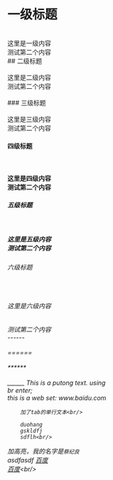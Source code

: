 # 一级标题<br/>
<br/>
这里是一级内容<br/>
		测试第二个内容<br/>
## 二级标题<br/>
<br/>
这里是二级内容<br/>
		测试第二个内容<br/>
<br/>
### 三级标题<br/>
<br/>
这里是三级内容<br/>
		测试第二个内容
<h4>四级标题<h4/><br/>
<br/>
这里是四级内容<br/>
		测试第二个内容
<h5>五级标题<h5/><br/>
<br/>
这里是五级内容<br/>
		测试第二个内容
<h6>六级标题<h6><br/>
<br/>
这里是六级内容<br/><h6/>
		测试第二个内容
<br/>
------<br/>
<br/>
======<br/>
<br/>
******<br/>
<br/>
______
This is a putong text.
using <br/>
br enter;
<br>
this is a web set: www.baidu.com<br/>

		加了tab的单行文本<br/>

		duohang
		gskldfj
		sdflh<br/>
加高亮，我的名字是`蔡纪良`<br/>
asdfasdf 
[百度](http://www.baidu.com/)<br/>[百度](http://www.baidu.com/"这是百度")<br/>